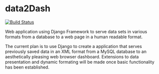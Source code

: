 data2Dash
=========

[![Build Status](https://semaphoreapp.com/api/v1/projects/d4cca506-99be-44d2-b19e-176f36ec8cf1/128505/shields_badge.png)](https://semaphoreapp.com/boennemann/badges)

Web application using Django Framework to serve data sets in various formats from a database to a web page in a human readable format.

The current plan is to use Django to create a application that serves previously saved data in an XML format from a MySQL database to an aesthetically pleasing web browser dashboard. Extensions to data presentation and dynamic formating will be made once basic functionality has been established.
